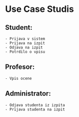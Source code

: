 # Use Case Studis

## **Student:** <br />
    - Prijava v sistem
    - Prijava na izpit
    - Odjava na izpit
    - Potrdilo o vpisu

## **Profesor:** <br />
    - Vpis ocene

## **Administrator:** <br />
    - Odjava studenta iz izpita
    - Prijava studenta na izpit
